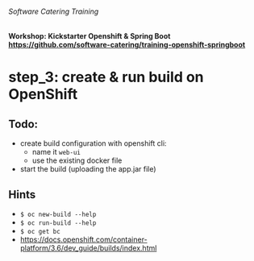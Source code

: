 ###### Software Catering Training
#### Workshop: Kickstarter Openshift & Spring Boot  https://github.com/software-catering/training-openshift-springboot
# step_3: create & run build on OpenShift

## Todo:
* create build configuration with openshift cli:
  * name it `web-ui`
  * use the existing docker file
* start the build (uploading the app.jar file)

## Hints
* `$ oc new-build --help`
* `$ oc run-build --help`
* `$ oc get bc`
* https://docs.openshift.com/container-platform/3.6/dev_guide/builds/index.html  